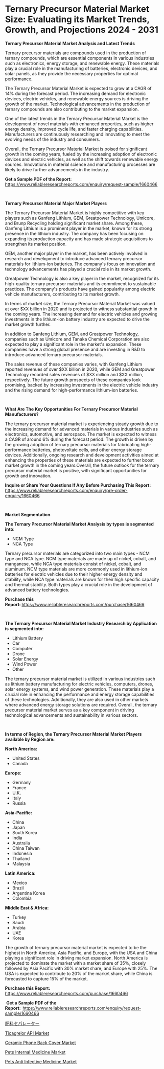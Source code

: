 <p><h1>Ternary Precursor Material Market Size: Evaluating its Market Trends, Growth, and Projections 2024 - 2031</h1></p><p><strong>Ternary Precursor Material Market Analysis and Latest Trends</strong></p>
<p><p>Ternary precursor materials are compounds used in the production of ternary compounds, which are essential components in various industries such as electronics, energy storage, and renewable energy. These materials play a crucial role in the manufacturing of batteries, electronic devices, and solar panels, as they provide the necessary properties for optimal performance.</p><p>The Ternary Precursor Material Market is expected to grow at a CAGR of 14% during the forecast period. The increasing demand for electronic devices, electric vehicles, and renewable energy sources is driving the growth of the market. Technological advancements in the production of ternary compounds are also contributing to the market expansion.</p><p>One of the latest trends in the Ternary Precursor Material Market is the development of novel materials with enhanced properties, such as higher energy density, improved cycle life, and faster charging capabilities. Manufacturers are continuously researching and innovating to meet the evolving needs of the industry and consumers.</p><p>Overall, the Ternary Precursor Material Market is poised for significant growth in the coming years, fueled by the increasing adoption of electronic devices and electric vehicles, as well as the shift towards renewable energy sources. Innovations in material science and manufacturing processes are likely to drive further advancements in the industry.</p></p>
<p><strong>Get a Sample PDF of the Report:&nbsp;</strong> <a href="https://www.reliableresearchreports.com/enquiry/request-sample/1660466">https://www.reliableresearchreports.com/enquiry/request-sample/1660466</a></p>
<p>&nbsp;</p>
<p><strong>Ternary Precursor Material Major Market Players</strong></p>
<p><p>The Ternary Precursor Material Market is highly competitive with key players such as Ganfeng Lithium, GEM, Greatpower Technology, Umicore, and Brunp Recycling holding significant market share. Among these, Ganfeng Lithium is a prominent player in the market, known for its strong presence in the lithium industry. The company has been focusing on expanding its production capacity and has made strategic acquisitions to strengthen its market position.</p><p>GEM, another major player in the market, has been actively involved in research and development to introduce advanced ternary precursor materials for lithium-ion batteries. The company's focus on innovation and technology advancements has played a crucial role in its market growth.</p><p>Greatpower Technology is also a key player in the market, recognized for its high-quality ternary precursor materials and its commitment to sustainable practices. The company's products have gained popularity among electric vehicle manufacturers, contributing to its market growth.</p><p>In terms of market size, the Ternary Precursor Material Market was valued at over $XX billion in 2020 and is projected to witness substantial growth in the coming years. The increasing demand for electric vehicles and growing investments in the lithium-ion battery industry are expected to drive the market growth further.</p><p>In addition to Ganfeng Lithium, GEM, and Greatpower Technology, companies such as Umicore and Tanaka Chemical Corporation are also expected to play a significant role in the market's expansion. These companies have a strong global presence and are investing in R&D to introduce advanced ternary precursor materials.</p><p>The sales revenue of these companies varies, with Ganfeng Lithium reported revenues of over $XX billion in 2020, while GEM and Greatpower Technology recorded sales revenues of $XX million and $XX million, respectively. The future growth prospects of these companies look promising, backed by increasing investments in the electric vehicle industry and the rising demand for high-performance lithium-ion batteries.</p></p>
<p>&nbsp;</p>
<p><strong>What Are The Key Opportunities For Ternary Precursor Material Manufacturers?</strong></p>
<p><p>The ternary precursor material market is experiencing steady growth due to the increasing demand for advanced materials in various industries such as electronics, automotive, and aerospace. The market is expected to witness a CAGR of around 6% during the forecast period. The growth is driven by the growing adoption of ternary precursor materials for fabricating high-performance batteries, photovoltaic cells, and other energy storage devices. Additionally, ongoing research and development activities aimed at enhancing the properties of these materials are expected to further boost market growth in the coming years.Overall, the future outlook for the ternary precursor material market is positive, with significant opportunities for growth and innovation.</p></p>
<p><strong>Inquire or Share Your Questions If Any Before Purchasing This Report:</strong> <a href="https://www.reliableresearchreports.com/enquiry/pre-order-enquiry/1660466">https://www.reliableresearchreports.com/enquiry/pre-order-enquiry/1660466</a></p>
<p>&nbsp;</p>
<p><strong>Market Segmentation</strong></p>
<p><strong>The Ternary Precursor Material Market Analysis by types is segmented into:</strong></p>
<p><ul><li>NCM Type</li><li>NCA Type</li></ul></p>
<p><p>Ternary precursor materials are categorized into two main types - NCM type and NCA type. NCM type materials are made up of nickel, cobalt, and manganese, while NCA type materials consist of nickel, cobalt, and aluminum. NCM type materials are more commonly used in lithium-ion batteries for electric vehicles due to their higher energy density and stability, while NCA type materials are known for their high specific capacity and thermal stability. Both types play a crucial role in the development of advanced battery technologies.</p></p>
<p><strong>Purchase this Report:&nbsp;</strong><a href="https://www.reliableresearchreports.com/purchase/1660466">https://www.reliableresearchreports.com/purchase/1660466</a></p>
<p>&nbsp;</p>
<p><strong>The Ternary Precursor Material Market Industry Research by Application is segmented into:</strong></p>
<p><ul><li>Lithium Battery</li><li>Car</li><li>Computer</li><li>Drone</li><li>Solar Energy</li><li>Wind Power</li><li>Other</li></ul></p>
<p><p>The ternary precursor material market is utilized in various industries such as lithium battery manufacturing for electric vehicles, computers, drones, solar energy systems, and wind power generation. These materials play a crucial role in enhancing the performance and energy storage capabilities of these technologies. Additionally, they are also used in other markets where advanced energy storage solutions are required. Overall, the ternary precursor material market serves as a key component in driving technological advancements and sustainability in various sectors.</p></p>
<p>&nbsp;</p>
<p><strong>In terms of Region, the Ternary Precursor Material Market Players available by Region are:</strong></p>
<p>
    <p> <strong> North America: </strong>
        <ul>
            <li>United States</li>
            <li>Canada</li>
        </ul>
        </p> 
    <p> <strong> Europe: </strong>
        <ul>
            <li>Germany</li>
            <li>France</li>
            <li>U.K.</li>
            <li>Italy</li>
            <li>Russia</li>
        </ul>
        </p> 
    <p> <strong> Asia-Pacific: </strong>
        <ul>
            <li>China</li>
            <li>Japan</li>
            <li>South Korea</li>
            <li>India</li>
            <li>Australia</li>
            <li>China Taiwan</li>
            <li>Indonesia</li>
            <li>Thailand</li>
            <li>Malaysia</li>
        </ul>
        </p> 
    <p> <strong> Latin America: </strong>
        <ul>
            <li>Mexico</li>
            <li>Brazil</li>
            <li>Argentina Korea</li>
            <li>Colombia</li>
        </ul>
        </p> 
    <p> <strong> Middle East & Africa: </strong>
        <ul>
            <li>Turkey</li>
            <li>Saudi</li>
            <li>Arabia</li>
            <li>UAE</li>
            <li>Korea</li>
        </ul>
    </p>
    </p>
<p><p>The growth of ternary precursor material market is expected to be the highest in North America, Asia Pacific, and Europe, with the USA and China playing a significant role in driving market expansion. North America is projected to dominate the market with a market share of 35%, closely followed by Asia Pacific with 30% market share, and Europe with 25%. The USA is expected to contribute to 20% of the market share, while China is forecasted to capture 15% of the market.</p></p>
<p><strong>Purchase this Report: </strong><a href="https://www.reliableresearchreports.com/purchase/1660466">https://www.reliableresearchreports.com/purchase/1660466</a></p>
<p>&nbsp;<strong>Get a Sample PDF of the Report:&nbsp;&nbsp;</strong><a href="https://www.reliableresearchreports.com/enquiry/request-sample/1660466">https://www.reliableresearchreports.com/enquiry/request-sample/1660466</a></p>
<p><strong></strong></p>
<p><p><a href="https://medium.com/@hoped252023/%E8%82%A5%E6%96%99%E5%88%86%E9%9B%A2%E5%99%A8%E3%81%AE%E5%B8%82%E5%A0%B4-%E7%AB%B6%E4%BA%89%E5%88%86%E6%9E%90-%E5%B8%82%E5%A0%B4%E5%8B%95%E5%90%91%E3%81%8A%E3%82%88%E3%81%B32031%E5%B9%B4%E3%81%BE%E3%81%A7%E3%81%AE%E4%BA%88%E6%B8%AC-33a7379c1800">肥料セパレーター</a></p><p><a href="https://github.com/shotows/Market-Research-Report-List-1/blob/main/ticagrelor-api-market.md">Ticagrelor API Market</a></p><p><a href="https://github.com/Sinjinluong3e0awx2m195k76/Market-Research-Report-List-1/blob/main/ceramic-phone-back-cover-market.md">Ceramic Phone Back Cover Market</a></p><p><a href="https://shimmer-gardenia-37a.notion.site/Pets-Internal-Medicine-Market-Share-Market-New-Trends-Analysis-Report-By-Type-By-Application-By--e7117eda4d84420493dfccf81cb1de63">Pets Internal Medicine Market</a></p><p><a href="https://meowing-lemming-dd3.notion.site/Pets-Anti-Infective-Medicine-Market-Research-Report-Provides-Critical-Insights-that-can-help-Shape-B-e588dcbe6ba04e768a4b77deef903d2b">Pets Anti Infective Medicine Market</a></p></p>